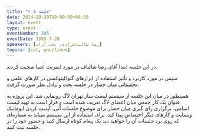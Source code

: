 ```yaml
---
title: "جلسه ۲۰۵"
date: 2014-10-20T00:00:00+04:30
layout: event
type: event
eventNumber: 205
eventDate: 1393-7-28
speakers: [رضا شالباف‌زاده, بحث آزاد]
topics: [iot, gnu/linux]
---
```

در این جلسه ابتدا آقای رضا شالباف در مورد اینترنت اشیا صحبت کردند.

سپس در مورد کاربرد و تأثیر استفاده از ابزارهای گنو/لینوکسی در کارهای علمی و تحقیقاتی میان حضار در جلسه بحث و تبادل نظر صورت گرفت.

همینطور در میان این جلسه از سیستم لیست ساز تهران لاگ رونمایی شد. این پروژه به عنوان یک کار جمعی میان اعضای لاگ تعریف شده است و قرار است به تهیه لیست اسامی، برگزاری رای گیری میان حضار برای موضوع جلسات آتی، آپدیت کردن اتوماتیک وبسایت و کارهای دیگر اختصاص پیدا کند. برای استفاده از این سیستم میباید به شماره‌ای که روی برد جلسات آن را خواهید دید یک پیغام کوتاه ارسال کنید و حضور خود را در جلسه ثبت کنید.